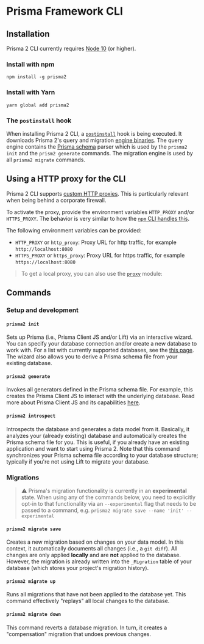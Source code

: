 # Prisma Framework CLI

## Installation

Prisma 2 CLI currently requires [Node 10](https://nodejs.org/en/download/releases/) (or higher).

### Install with npm

```
npm install -g prisma2
```

### Install with Yarn

```
yarn global add prisma2
```

### The `postinstall` hook

When installing Prisma 2 CLI, a [`postinstall`](https://github.com/prisma/prisma2/blob/master/cli/sdk/package.json#L13) hook is being executed. It downloads Prisma 2's query and migration [engine binaries](https://github.com/prisma/prisma-engine). The query engine contains the [Prisma schema](./prisma-schema-file.md) parser which is used by the `prisma2 init` and the `prism2 generate` commands. The migration engine is used by all `prisma2 migrate` commands.

## Using a HTTP proxy for the CLI

Prisma 2 CLI supports [custom HTTP proxies](https://github.com/prisma/prisma2/issues/506). This is particularly relevant when being behind a corporate firewall.

To activate the proxy, provide the environment variables `HTTP_PROXY` and/or `HTTPS_PROXY`. The behavior is very similar to how the [`npm` CLI handles this](https://docs.npmjs.com/misc/config#https-proxy).

The following environment variables can be provided:

- `HTTP_PROXY` or `http_proxy`: Proxy URL for http traffic, for example `http://localhost:8080`
- `HTTPS_PROXY` or `https_proxy`: Proxy URL for https traffic, for example `https://localhost:8080`

> To get a local proxy, you can also use the [`proxy`](https://www.npmjs.com/package/proxy) module:

## Commands

### Setup and development

#### `prisma2 init`

Sets up Prisma (i.e., Prisma Client JS and/or Lift) via an interactive wizard. You can specify your database connection and/or create a new database to work with. For a list with currently supported databases, see the [this page](./supported-databases.md). The wizard also allows you to derive a Prisma schema file from your existing database.

#### `prisma2 generate`

Invokes all generators defined in the Prisma schema file. For example, this creates the Prisma Client JS to interact with the underlying database. Read more about Prisma Client JS and its capabilities [here](./prisma-client-js/use-only-prisma-client-js.md).

#### `prisma2 introspect`

Introspects the database and generates a data model from it. Basically, it analyzes your (already existing) database and automatically creates the Prisma schema file for you. This is useful, if you already have an existing application and want to start using Prisma 2. Note that this command synchronizes your Prisma schema file according to your database structure; typically if you're not using Lift to migrate your database.

### Migrations

> ⚠️ Prisma's migration functionality is currently in an **experimental** state. When using any of the commands below, you need to explicitly opt-in to that functionality via an `--experimental` flag that needs to be passed to a command, e.g. `prisma2 migrate save --name 'init' --experimental`

#### `prisma2 migrate save`

Creates a new migration based on changes on your data model. In this context, it automatically documents all changes (i.e., a `git diff`). All changes are only applied **locally** and are **not** applied to the database. However, the migration is already written into the `_Migration` table of your database (which stores your project's migration history).

#### `prisma2 migrate up`

Runs all migrations that have not been applied to the database yet. This command effectively "replays" all local changes to the database.

#### `prisma2 migrate down`

This command reverts a database migration. In turn, it creates a "compensation" migration that undoes previous changes.
